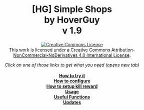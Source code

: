 <h1 align="center">[HG] Simple Shops<br/>by HoverGuy<br/>v 1.9</h1>

<p align="center"><a rel="license" href="http://creativecommons.org/licenses/by-nc-nd/4.0/"><img alt="Creative Commons License" style="border-width:0" src="https://i.creativecommons.org/l/by-nc-nd/4.0/88x31.png"/></a><br/>This work is licensed under a <a rel="license" href="http://creativecommons.org/licenses/by-nc-nd/4.0/">Creative Commons Attribution-NonCommercial-NoDerivatives 4.0 International License</a>.</p>

<p align="center">
<i>Click on one of those links to get what you need (opens new tab)</i><br/><br/>
<b><a href="https://github.com/Ppgtjmad/SimpleShops/wiki/How-to-try-it" target="_blank">How to try it</a></b><br/>
<b><a href="https://github.com/Ppgtjmad/SimpleShops/wiki/How-to-configure" target="_blank">How to configure</a></b><br/>
<b><a href="https://github.com/Ppgtjmad/SimpleShops/wiki/How-to-setup-kill-rewards" target="_blank">How to setup kill reward</a></b><br/>
<b><a href="https://github.com/Ppgtjmad/SimpleShops/wiki/Usage" target="_blank">Usage</a></b><br/>
<b><a href="https://github.com/Ppgtjmad/SimpleShops/wiki/Useful-Functions" target="_blank">Useful Functions</a></b><br/>
<b><a href="https://github.com/Ppgtjmad/SimpleShops/wiki/Updates" target="_blank">Updates</a></b>
</p>

